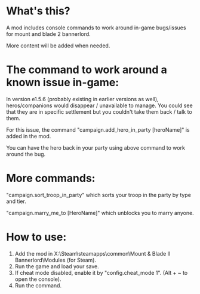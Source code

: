 # What's this? 
A mod includes console commands to work around in-game bugs/issues for mount and blade 2 bannerlord. 

More content will be added when needed. 

# The command to work around a known issue in-game: 
In version e1.5.6 (probably existing in earlier versions as well), heros/companions would disappear / unavailable to manage. You could see that they are in specific settlement but you couldn't take them back / talk to them. 

For this issue, the command "campaign.add_hero_in_party [heroName]" is added in the mod. 

You can have the hero back in your party using above command to work around the bug. 

# More commands: 
"campaign.sort_troop_in_party" which sorts your troop in the party by type and tier. 

"campaign.marry_me_to [HeroName]" which unblocks you to marry anyone. 

# How to use: 
1. Add the mod in X:\Steam\steamapps\common\Mount & Blade II Bannerlord\Modules (for Steam). 
2. Run the game and load your save. 
3. If cheat mode disabled, enable it by "config.cheat_mode 1". (Alt + ~ to open the console). 
4. Run the command. 
